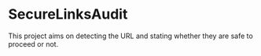 # SecureLinksAudit
This project aims on detecting the URL and stating whether they are safe to proceed or not.